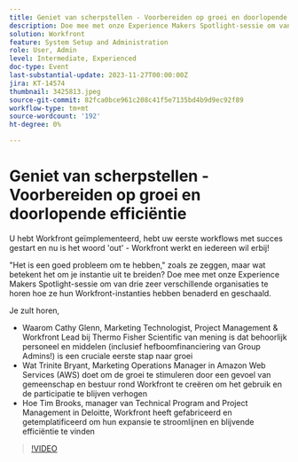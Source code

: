 ```yaml
---
title: Geniet van scherpstellen - Voorbereiden op groei en doorlopende efficiëntie
description: Doe mee met onze Experience Makers Spotlight-sessie om van drie zeer verschillende organisaties te horen hoe ze hun Workfront-instanties hebben benaderd en geschaald.
solution: Workfront
feature: System Setup and Administration
role: User, Admin
level: Intermediate, Experienced
doc-type: Event
last-substantial-update: 2023-11-27T00:00:00Z
jira: KT-14574
thumbnail: 3425813.jpeg
source-git-commit: 82fca0bce961c208c41f5e7135bd4b9d9ec92f89
workflow-type: tm+mt
source-wordcount: '192'
ht-degree: 0%

---
```



# Geniet van scherpstellen - Voorbereiden op groei en doorlopende efficiëntie

U hebt Workfront geïmplementeerd, hebt uw eerste workflows met succes gestart en nu is het woord &#39;out&#39; - Workfront werkt en iedereen wil erbij!

&quot;Het is een goed probleem om te hebben,&quot; zoals ze zeggen, maar wat betekent het om je instantie uit te breiden? Doe mee met onze Experience Makers Spotlight-sessie om van drie zeer verschillende organisaties te horen hoe ze hun Workfront-instanties hebben benaderd en geschaald.

Je zult horen,

* Waarom Cathy Glenn, Marketing Technologist, Project Management &amp; Workfront Lead bij Thermo Fisher Scientific van mening is dat behoorlijk personeel en middelen (inclusief hefboomfinanciering van Group Admins!) is een cruciale eerste stap naar groei
* Wat Trinite Bryant, Marketing Operations Manager in Amazon Web Services (AWS) doet om de groei te stimuleren door een gevoel van gemeenschap en bestuur rond Workfront te creëren om het gebruik en de participatie te blijven verhogen
* Hoe Tim Brooks, manager van Technical Program and Project Management in Deloitte, Workfront heeft gefabriceerd en getemplatificeerd om hun expansie te stroomlijnen en blijvende efficiëntie te vinden

>[!VIDEO](https://video.tv.adobe.com/v/3425813/?learn=on)
